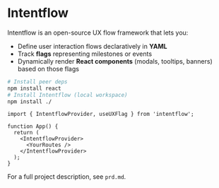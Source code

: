 # Intentflow

Intentflow is an open-source UX flow framework that lets you:

* Define user interaction flows declaratively in **YAML**
* Track **flags** representing milestones or events
* Dynamically render **React components** (modals, tooltips, banners) based on those flags

```bash
# Install peer deps
npm install react
# Install Intentflow (local workspace)
npm install ./
```

```tsx
import { IntentflowProvider, useUXFlag } from 'intentflow';

function App() {
  return (
    <IntentflowProvider>
      <YourRoutes />
    </IntentflowProvider>
  );
}
```

For a full project description, see `prd.md`. 